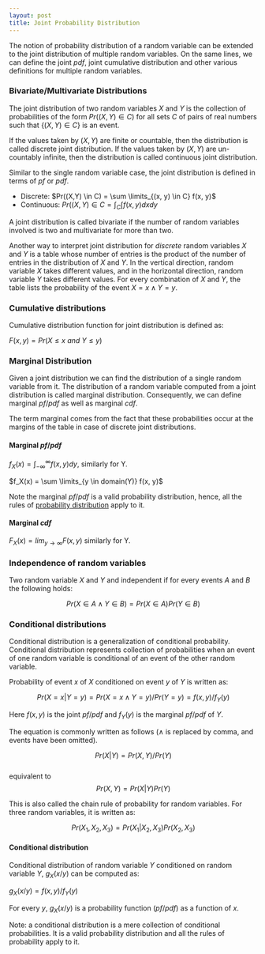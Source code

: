 ```yaml
---
layout: post
title: Joint Probability Distribution
---
```


The notion of probability distribution of a random variable can be extended to
the joint distribution of multiple random variables.
On the same lines, we can define the joint _pdf_, joint cumulative distribution and other various definitions
for multiple random variables.

### Bivariate/Multivariate Distributions

The joint distribution of two random variables $X$ and $Y$ is the collection of probabilities
of the form $Pr((X, Y) \in C)$ for all sets $C$ of pairs of real numbers such that $\{(X, Y) \in C\}$ is an event.

If the values taken by $(X, Y)$ are finite or countable, 
then the distribution is called discrete joint distribution. 
If the values taken by $(X, Y)$ are un-countably infinite, 
then the distribution is called continuous joint distribution.

Similar to the single random variable case, the joint distribution is defined in terms of _pf_ or _pdf_.

* Discrete: $Pr((X,Y) \in C) = \sum \limits_{(x, y) \in C} f(x, y)$
* Continuous: $Pr((X, Y) \in C = \int_C \int f(x, y) dx dy$

A joint distribution is called bivariate if the number of random variables
involved is two and multivariate for more than two.

Another way to interpret joint distribution for *discrete* random variables
$X$ and $Y$ is a table whose number of entries is the product of the number of entries in the distribution of $X$ and $Y$.
In the vertical direction, random variable $X$ takes different values, and
in the horizontal direction, random variable $Y$ takes different values.
For every combination of $X$ and $Y$, the table lists the probability of the event $X=x \land Y=y$.

### Cumulative distributions

Cumulative distribution function for joint distribution is defined as:

$F(x, y) = Pr(X \le x\ and\ Y \le y)$

### Marginal Distribution
Given a joint distribution we can find the distribution of a single random
variable from it. The distribution of a random variable computed from a
joint distribution is called marginal distribution.
Consequently, we can define marginal _pf_/_pdf_ as well as marginal _cdf_.

The term marginal comes from the fact that these probabilities occur at the margins of the table in case of discrete joint distributions.

#### Marginal _pf_/_pdf_

$f_X(x) = \int_{-\infty}^{\infty} f(x, y) dy$, similarly for Y.

$f_X(x) = \sum \limits_{y \in domain(Y)} f(x, y)$

Note the marginal _pf_/_pdf_ is a valid probability distribution, hence,
all the rules of [probability distribution]() apply to it.

#### Marginal _cdf_
$F_X(x) = lim_{y \rightarrow \infty} F(x, y)$ similarly for Y.

### Independence of random variables

Two random variable $X$ and $Y$ and independent if for every events $A$
and $B$ the following holds:

$$
Pr(X \in A \land Y \in B) = Pr(X \in A) Pr(Y \in B)
$$

### Conditional distributions

Conditional distribution is a generalization of conditional probability.
Conditional distribution represents collection of probabilities when
an event of one random variable is conditional of an event of
the other random variable.

Probability of event $x$ of $X$ conditioned on event $y$ of $Y$ is written as:

$$Pr(X = x | Y = y) = Pr(X = x \land Y = y)/ Pr(Y = y) = f(x, y)/f_Y(y)$$

Here $f(x, y)$ is the joint _pf_/_pdf_ and $f_Y(y)$ is the marginal _pf_/_pdf_ of $Y$.

The equation is commonly written as follows ($\land$ is replaced by comma, and events have been omitted).

$$Pr(X | Y) = Pr(X, Y)/ Pr(Y)$$  
equivalent to
$$Pr(X, Y) = Pr(X | Y) Pr(Y)$$

This is also called the chain rule of probability for random variables. For three random variables, it is written as:

$$Pr(X_1, X_2, X_3) = Pr(X_1 | X_2, X_3) Pr(X_2, X_3)$$

#### Conditional distribution

Conditional distribution of random variable $Y$ conditioned on random 
variable $Y$, $g_X(x/y)$ can be computed as:

$g_X(x/y) = f(x, y)/f_Y(y)$

For every $y$, $g_X(x/y)$ is a probability function (_pf_/_pdf_) as a function of $x$.

Note: a conditional distribution is a mere collection of conditional probabilities. It is a valid probability distribution and all the rules of
probability apply to it.
